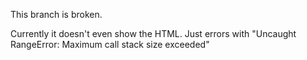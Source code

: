 This branch is broken.

Currently it doesn't even show the HTML. Just errors with
"Uncaught RangeError: Maximum call stack size exceeded"